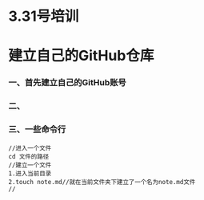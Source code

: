# 3.31号培训

# 建立自己的GitHub仓库

### 一、首先建立自己的GitHub账号

### 二、

### 三、一些命令行

```
//进入一个文件
cd 文件的路径
//建立一个文件
1.进入当前目录
2.touch note.md//就在当前文件夹下建立了一个名为note.md文件
//

```

